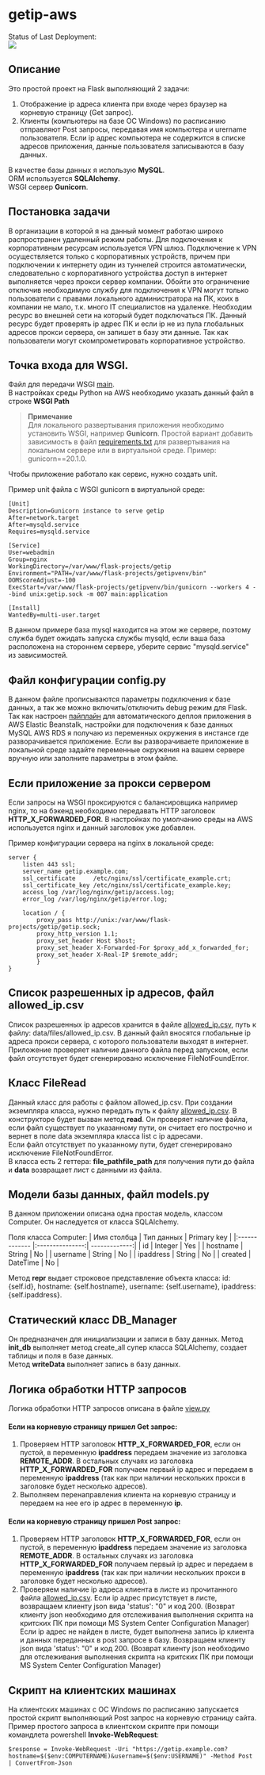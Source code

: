 # getip-aws



Status of Last Deployment:<br>
<img src="https://github.com/Eldar-Akhmetov/getip/workflows/CI-CD-Pipeline-to-AWS-ElasticBeanstalk/badge.svg?branch=main"><br>

## Описание

Это простой проект на Flask выполняющий 2 задачи:
1) Отображение ip адреса клиента при входе через браузер на корневую страницу (Get запрос).
2) Клиенты (компьютеры на базе ОС Windows) по расписанию отправляют Post запросы, передавая имя компьютера и urername пользователя. Если ip адрес компьютера не содержится в списке адресов приложения, данные пользователя записываются в базу данных.

В качестве базы данных я использую __MySQL__.  
ORM используется __SQLAlchemy__.  
WSGI сервер __Gunicorn__.

## Постановка задачи
В организации в которой я на данный момент работаю широко распространен удаленный режим работы. Для подключения к корпоративным ресурсам используется VPN шлюз. Подключение к VPN осуществляется только с корпоративных устройств, причем при подключении к интернету один из туннелей строится автоматически, следовательно с корпоративного устройства доступ в интернет выполняется через прокси сервер компании. Обойти это ограничение отключив необходимую службу для подключения к VPN могут только пользователи с правами локального администратора на ПК, коих в компании не мало, т.к. много IT специалистов на удаленке. Необходим ресурс во внешней сети на который будет подключаться ПК. Данный ресурс будет проверять ip адрес ПК и если ip не из пула глобальных адресов прокси сервера, он запишет в базу эти данные. Так как пользователи могут скомпрометировать корпоративное устройство.

## Точка входа для WSGI.
Файл для передачи WSGI [main](https://github.com/Eldar-Akhmetov/getip-aws/blob/main/main.py).  
В настройках среды Python на AWS необходимо указать данный файл в строке __WSGI Path__  
> **Примечание**  
Для локального развертывания приложения необходимо установить WSGI, например __Gunicorn__.
Простой вариант добавить зависимость в файл [requirements.txt](https://github.com/Eldar-Akhmetov/getip/blob/main/requirements.txt) для развертывания на локальном сервере или в виртуальной среде. Пример: gunicorn==20.1.0.  

Чтобы приложение работало как сервис, нужно создать unit.

Пример unit файла c WSGI gunicorn в виртуальной среде:
```
[Unit]
Description=Gunicorn instance to serve getip
After=network.target
After=mysqld.service
Requires=mysqld.service

[Service]
User=webadmin
Group=nginx
WorkingDirectory=/var/www/flask-projects/getip
Environment="PATH=/var/www/flask-projects/getipvenv/bin"
OOMScoreAdjust=-100
ExecStart=/var/www/flask-projects/getipvenv/bin/gunicorn --workers 4 --bind unix:getip.sock -m 007 main:application

[Install]
WantedBy=multi-user.target
```
В данном примере база mysql находится на этом же сервере, поэтому служба будет ожидать запуска службы mysqld, если ваша база расположена на стороннем сервере, уберите сервис "mysqld.service" из зависимостей.

## Файл конфигурации config.py
В данном файле прописываются параметры подключения к базе данных, а так же можно включить/отключить debug режим для Flask.
Так как настроен [пайплайн](https://github.com/Eldar-Akhmetov/getip-aws/blob/main/.github/workflows/main.yml) для автоматического деплоя приложения в AWS Elastic Beanstalk, настройки для подключения к базе данных MySQL AWS RDS я получаю из переменных окружения в инстансе где разворачивается приложение. Если вы разворачиваете приложение в локальной среде задайте переменные окружения на вашем сервере вручную или заполните параметры в этом файле.

## Если приложение за прокси сервером
Если запросы на WSGI проксируются с балансировщика например nginx, то на бэкенд необходимо передавать HTTP заголовок __HTTP_X_FORWARDED_FOR__.
В настройках по умолчанию среды на AWS используется nginx и данный заголовок уже добавлен.

Пример конфигурации сервера на nginx в локальной среде:
```
server {
    listen 443 ssl;
    server_name getip.example.com;
    ssl_certificate     /etc/nginx/ssl/certificate_example.crt;
    ssl_certificate_key /etc/nginx/ssl/certificate_example.key;
    access_log /var/log/nginx/getip/access.log;
    error_log /var/log/nginx/getip/error.log;

    location / {
        proxy_pass http://unix:/var/www/flask-projects/getip/getip.sock;
        proxy_http_version 1.1;
        proxy_set_header Host $host;
        proxy_set_header X-Forwarded-For $proxy_add_x_forwarded_for;
        proxy_set_header X-Real-IP $remote_addr;    
        }
}
```

## Список разрешенных ip адресов, файл allowed_ip.csv
Список разрешенных ip адресов хранится в файле [allowed_ip.csv](https://github.com/Eldar-Akhmetov/getip-aws/blob/main/data/files/allowed_ip.csv), путь к файлу: data/files/allowed_ip.csv.
В данный файл вносятся глобальные ip адреса прокси сервера, с которого пользователи выходят в интернет.
Приложение проверяет наличие данного файла перед запуском, если файл отсутствует будет сгенерировано исключение FileNotFoundError.

## Класс FileRead
Данный класс для работы с файлом allowed_ip.csv.
При создании экземпляра класса, нужно передать путь к файлу [allowed_ip.csv](https://github.com/Eldar-Akhmetov/getip-aws/blob/main/data/files/allowed_ip.csv). В конструкторе будет вызван метод __read__. Он проверяет наличие файла, если файл существует по указанному пути, он считает его построчно и вернет в поле data экземпляра класса list с ip адресами.  
Если файл отсутствует по указанному пути, будет сгенерировано исключение FileNotFoundError.  
В класса есть 2 геттера: __file_pathfile_path__ для получения пути до файла и __data__ возвращает лист с данными из файла.

## Модели базы данных, файл models.py
В данном приложении описана одна простая модель, классом Computer.
Он наследуется от класса SQLAlchemy.

Поля класса Computer:
|  Имя столбца  |   Тип данных    |  Primary key  |
|:------------- |:---------------:| -------------:|
|      id       |     Integer     |      Yes      |
|   hostname    |     String      |       No      |
|   username    |     String      |       No      |
|   ipaddress   |     String      |       No      |
|    created    |    DateTime     |       No      |

Метод __repr__ выдает строковое представление объекта класса:
id: {self.id}, hostname: {self.hostname}, username: {self.username}, ipaddress: {self.ipaddress}.

## Статический класс DB_Manager
Он предназначен для инициализации и записи в базу данных.
Метод __init_db__ выполняет метод create_all супер класса SQLAlchemy, создает таблицы и поля в базе данных.  
Метод __writeData__ выполняет запись в базу данных.

## Логика обработки HTTP запросов
Логика обработки HTTP запросов описана в файле [view.py](https://github.com/Eldar-Akhmetov/getip-aws/blob/main/view.py)  
#### Если на корневую страницу пришел Get запрос:
1) Проверяем HTTP заголовок __HTTP_X_FORWARDED_FOR__, если он пустой, в переменную __ipaddress__ передаем значение из заголовка __REMOTE_ADDR__.
В остальных случаях из заголовка __HTTP_X_FORWARDED_FOR__ получаем первый ip адрес и передаем в переменную __ipaddress__ (так как при наличии нескольких прокси в заголовке будет несколько адресов).
2) Выполняем перенаправления клиента на корневую страницу и передаем на нее его ip адрес в переменную __ip__.

#### Если на корневую страницу пришел Post запрос:
1) Проверяем HTTP заголовок __HTTP_X_FORWARDED_FOR__, если он пустой, в переменную __ipaddress__ передаем значение из заголовка __REMOTE_ADDR__.
В остальных случаях из заголовка __HTTP_X_FORWARDED_FOR__ получаем первый ip адрес и передаем в переменную __ipaddress__ (так как при наличии нескольких прокси в заголовке будет несколько адресов).
2) Проверяем наличие ip адреса клиента в листе из прочитанного файла [allowed_ip.csv](https://github.com/Eldar-Akhmetov/getip-aws/blob/main/data/files/allowed_ip.csv).
Если ip адрес присутствует в листе, возвращаем клиенту json вида 'status': "0" и код 200. (Возврат клиенту json необходимо для отслеживания выполнения скрипта на критских ПК при помощи MS System Center Configuration Manager)  
Если ip адрес не найден в листе, будет выполнена запись ip клиента и данных переданных в post запросе в базу. Возвращаем клиенту json вида 'status': "0" и код 200. (Возврат клиенту json необходимо для отслеживания выполнения скрипта на критских ПК при помощи MS System Center Configuration Manager)

## Скрипт на клиентских машинах
На клиентских машинах с ОС Windows по расписанию запускается простой скрипт выполняющий Post запрос на корневую страницу сайта.  
Пример простого запроса в клиентском скрипте при помощи командлета powershell __Invoke-WebRequest__:
```
$response = Invoke-WebRequest -Uri "https://getip.example.com?hostname=$($env:COMPUTERNAME)&username=$($env:USERNAME)" -Method Post | ConvertFrom-Json
```




